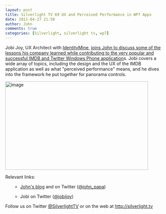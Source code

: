 ```yaml
---
layout: post
title: Silverlight TV 69 UX and Perceived Performance in WP7 Apps
date: 2011-04-27 21:50
author: John
comments: true
categories: [Silverlight, silverlight tv, wp7]
---
```

<p>Jobi Joy, UX Architect with <a href="http://www.identitymine.com">IdentityMine</a>, <a href="http://jpapa.me/sltv69">joins John to discuss some of the lessons his company learned while contributing to the very popular and successful IMDB and Twitter Windows Phone application</a>s. Jobi covers a wide array of topics, including the design and the UX of the IMDB application as well as what "perceived performance" means, and he dives into the framework he put together for panorama controls. <p><a href="http://jpapa.me/sltv69"><img style="background-image: none; border-bottom: 0px; border-left: 0px; padding-left: 0px; padding-right: 0px; display: inline; border-top: 0px; border-right: 0px; padding-top: 0px" title="image" border="0" alt="image" src="/wp-content/uploads/media/Windows-Live-Writer/Silverlight-TV-69-UX-and-Perceived-Perfo_CFF2/image_3.png" width="454" height="281"></a> <p>Relevant links: <ul> <ul> <li> <p><a href="/">John's blog</a> and on Twitter (<a href="http://twitter.com/john_papa">@john_papa</a>)</p> <li>Jobi on Twitter (<a href="http://twitter.com/jobijoy">@jobijoy</a>) </li></ul></ul> <p>Follow us on Twitter <a href="http://www.twitter.com/SilverlightTV">@SilverlightTV</a> or on the web at <a href="http://silverlight.tv/">http://silverlight.tv</a>

